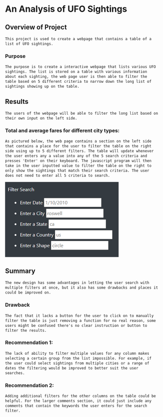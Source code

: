 # An Analysis of UFO Sightings

## Overview of Project
    This project is used to create a webpage that contains a table of a list of UFO sightings.
### Purpose
    The purpose is to create a interactive webpage that lists various UFO sightings. The list is stored on a table with various information about each sighting, the web page user is then able to filter the table based on 5 different criteria to narrow down the long list of sightings showing up on the table.

## Results
    The users of the webpage will be able to filter the long list based on their own input on the left side.
### Total and average fares for different city types:
    As pictured below, the web page contains a section on the left side that contains a place for the user to filter the table on the right side using up to 5 different filters. The table will update whenever the user enters any a value into any of the 5 search criteria and presses 'Enter' on their keyboard. The javascript program will then take in the user inputted value to filter the table on the right to only show the sightings that match their search criteria. The user does not need to enter all 5 criteria to search.
    
![](/Static/Images/search.png)

## Summary
    The new design has some advantages in letting the user search with multiple filters at once, but it also has some drawbacks and places it could be improved on.
### Drawback
    The fact that it lacks a button for the user to click on to manually filter the table is just removing a function for no real reason, some users might be confused there's no clear instruction or button to filter the results.
### Recommendation 1:
    The lack of ability to filter multiple values for any column makes selecting a certain group from the list impossible. For example, if the user could select sightings from multiple cities or a range of dates the filtering would be improved to better suit the user searches.
### Recommendation 2:
    Adding additional filters for the other columns on the table could be helpful. For the larger comments section, it could just include any comments that contain the keywords the user enters for the search filter.
